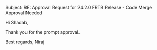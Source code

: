 Subject: RE: Approval Request for 24.2.0 FRTB Release - Code Merge Approval Needed

Hi Shadab,

Thank you for the prompt approval.

Best regards,
Niraj
